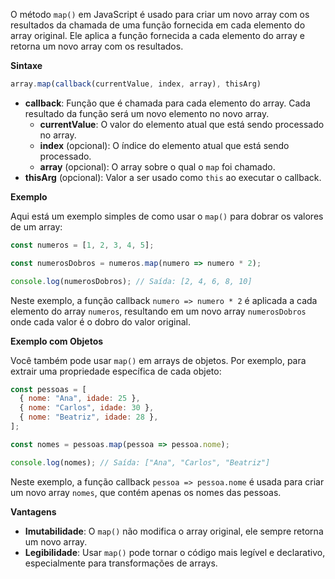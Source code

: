 O método `map()` em JavaScript é usado para criar um novo array com os resultados da chamada de uma função fornecida em cada elemento do array original. Ele aplica a função fornecida a cada elemento do array e retorna um novo array com os resultados.

**Sintaxe**

```jsx
array.map(callback(currentValue, index, array), thisArg)
```

- **callback**: Função que é chamada para cada elemento do array. Cada resultado da função será um novo elemento no novo array.
    - **currentValue**: O valor do elemento atual que está sendo processado no array.
    - **index** (opcional): O índice do elemento atual que está sendo processado.
    - **array** (opcional): O array sobre o qual o `map` foi chamado.
- **thisArg** (opcional): Valor a ser usado como `this` ao executar o callback.

**Exemplo**

Aqui está um exemplo simples de como usar o `map()` para dobrar os valores de um array:

```jsx
const numeros = [1, 2, 3, 4, 5];

const numerosDobros = numeros.map(numero => numero * 2);

console.log(numerosDobros); // Saída: [2, 4, 6, 8, 10]
```

Neste exemplo, a função callback `numero => numero * 2` é aplicada a cada elemento do array `numeros`, resultando em um novo array `numerosDobros` onde cada valor é o dobro do valor original.

**Exemplo com Objetos**

Você também pode usar `map()` em arrays de objetos. Por exemplo, para extrair uma propriedade específica de cada objeto:

```jsx
const pessoas = [
  { nome: "Ana", idade: 25 },
  { nome: "Carlos", idade: 30 },
  { nome: "Beatriz", idade: 28 },
];

const nomes = pessoas.map(pessoa => pessoa.nome);

console.log(nomes); // Saída: ["Ana", "Carlos", "Beatriz"]
```

Neste exemplo, a função callback `pessoa => pessoa.nome` é usada para criar um novo array `nomes`, que contém apenas os nomes das pessoas.

**Vantagens**

- **Imutabilidade**: O `map()` não modifica o array original, ele sempre retorna um novo array.
- **Legibilidade**: Usar `map()` pode tornar o código mais legível e declarativo, especialmente para transformações de arrays.